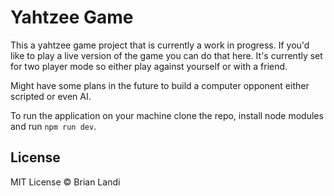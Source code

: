 # Yahtzee Game

This a yahtzee game project that is currently a work in progress. If you'd like to play a live version of the game you can do that here. It's currently set for two player mode so either play against yourself or with a friend.

Might have some plans in the future to build a computer opponent either scripted or even AI.

To run the application on your machine clone the repo, install node modules and run `npm run dev`.

## License

MIT License &copy; Brian Landi

